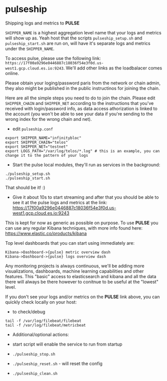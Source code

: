 # pulseship
Shipping logs and metrics to **PULSE**

```SHIPPER_NAME``` is a highest aggregation level name that your logs and metrics will show up as.
Yeah host that the scripts ```pulseship_setup.sh``` and ```pulseship_start.sh``` are run on, will have it's separate logs and metrics under the ```SHIPPER_NAME```.

To access pulse, please use the following link: ```https://17f00a9296e0446887c18036f54e3f0d.us-west1.gcp.cloud.es.io:9243```. We'll add other links as the loadbalacer comes online.

Please obtain your loging/password paris from the network or chain admin, they also might be published in the public instructinos for joining the chain.

Here are all the simple steps you need to do to join the chain. Please edit ```SHIPPER_CHAIN``` and ```SHIPPER_NET``` according to the instructions that you've received with login/password info, as data access athorization is linked to the account (you won't be able to see your data if you're sending to the wrong index for the wrong chain and net).

* edit ```pulseship.conf```

```
export SHIPPER_NAME="infinitybloc"
export SHIPPER_CHAIN="telos"
export SHIPPER_NET="testnet"
export LOGS_PATH="/var/log/telos/*.log" # this is an example, you can change it to the pattern of your logs
```

* Start the pulse local modules, they'll run as services in the background:

```
./pulseship_setup.sh
./pulseship_start.sh
```

That should be it! :) 

* Give it about 10s to start streaming and after that you should be able to see it at the pulse logs and metrics at the link: https://17f00a9296e0446887c18036f54e3f0d.us-west1.gcp.cloud.es.io:9243

This is kept for now as generic as possible on purpose. To use **PULSE** you can use any regular Kibana techniques, with more info found here: https://www.elastic.co/products/kibana

Top level dashboards that you can start using immediately are: 

```
Kibana->Dashboard->{pulse} metric overview dash
Kibana->Dashboard->{pulse} logs overview dash
```

Any monitoring projects is always continuous, we'll be adding more visualizations, dashboards, machine learning capabilities and other features. This "basic" access to elasticsearch and kibana and all the data there will always be there however to conitnue to be useful at the "lowest" level.

If you don't see your logs and/or metrics on the **PULSE** link above, you can quickly check locally on your host:

* to check/debug
```
tail -f /var/log/filebeat/filebeat
tail -f /var/log/filebeat/metricbeat
```


* Additional/optional actions:

* start script will enable the service to run from startup
* ```./pulseship_stop.sh```
* ```./pulseship_reset.sh``` - will reset the config
* ```./pulseship_clean.sh```
